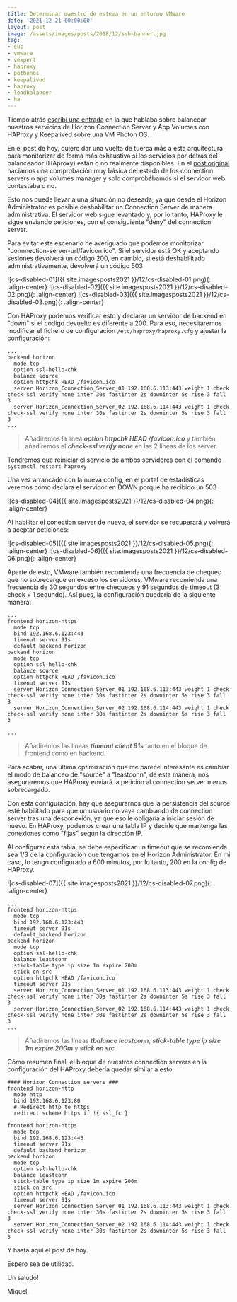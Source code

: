 ```yaml
---
title: Determinar maestro de estema en un entorno VMware
date: '2021-12-21 00:00:00'
layout: post
image: /assets/images/posts/2018/12/ssh-banner.jpg
tag:
- euc
- vmware
- vexpert
- haproxy
- pothonos
- keepalived
- haproxy
- loadbalancer
- ha
---
```


Tiempo atrás [escribí una entrada](https://miquelmariano.github.io/2021/09/08/vmware-horizon-haproxy/) en la que hablaba sobre balancear nuestros servicios de Horizon Connection Server y App Volumes con HAProxy y Keepalived sobre una VM Photon OS.

En el post de hoy, quiero dar una vuelta de tuerca más a esta arquitectura para monitorizar de forma más exhaustiva si los servicios por detrás del balanceador (HAproxy) están o no realmente disponibles. En el [post original](https://miquelmariano.github.io/2021/09/08/vmware-horizon-haproxy/) hacíamos una comprobación muy básica del estado de los connection servers o app volumes manager y solo comprobábamos si el servidor web contestaba o no.

Esto nos puede llevar a una situación no deseada, ya que desde el Horizon Administrator es posible deshabilitar un Connection Server de manera administrativa. El servidor web sigue levantado y, por lo tanto, HAProxy le sigue enviando peticiones, con el consiguiente "deny" del connection server.

Para evitar este escenario he averiguado que podemos monitorizar "connnection-server-url/favicon.ico". Si el servidor está OK y aceptando sesiones devolverá un código 200, en cambio, si está deshabilitado administrativamente, devolverá un código 503

![cs-disabled-01]({{ site.imagesposts2021 }}/12/cs-disabled-01.png){: .align-center}
![cs-disabled-02]({{ site.imagesposts2021 }}/12/cs-disabled-02.png){: .align-center}
![cs-disabled-03]({{ site.imagesposts2021 }}/12/cs-disabled-03.png){: .align-center}

Con HAProxy podemos verificar esto y declarar un servidor de backend en "down" si el código devuelto es diferente a 200. Para eso, necesitaremos modificar el fichero de configuración `/etc/haproxy/haproxy.cfg` y ajustar la configuración:

```ssh
...
backend horizon
  mode tcp
  option ssl-hello-chk
  balance source
  option httpchk HEAD /favicon.ico
  server Horizon_Connection_Server_01 192.168.6.113:443 weight 1 check check-ssl verify none inter 30s fastinter 2s downinter 5s rise 3 fall 3
  server Horizon_Connection_Server_02 192.168.6.114:443 weight 1 check check-ssl verify none inter 30s fastinter 2s downinter 5s rise 3 fall 3
...
```

> Añadiremos la línea **_option httpchk HEAD /favicon.ico_** y también añadiremos el **_check-ssl verify none_** en las 2 líneas de los server.

Tendremos que reiniciar el servicio de ambos servidores con el comando `systemctl restart haproxy`

Una vez arrancado con la nueva config, en el portal de estadísticas veremos cómo declara el servidor en DOWN porque ha recibido un 503

![cs-disabled-04]({{ site.imagesposts2021 }}/12/cs-disabled-04.png){: .align-center}

Al habilitar el conection server de nuevo, el servidor se recuperará y volverá a aceptar peticiones:

![cs-disabled-05]({{ site.imagesposts2021 }}/12/cs-disabled-05.png){: .align-center}
![cs-disabled-06]({{ site.imagesposts2021 }}/12/cs-disabled-06.png){: .align-center}

Aparte de esto, VMware también recomienda una frecuencia de chequeo que no sobrecargue en exceso los servidores. VMware recomienda una frecuencia de 30 segundos entre chequeos y 91 segundos de timeout (3 check + 1 segundo). Así pues, la configuración quedaria de la siguiente manera:

```ssh
...
frontend horizon-https
  mode tcp
  bind 192.168.6.123:443
  timeout server 91s
  default_backend horizon
backend horizon
  mode tcp
  option ssl-hello-chk
  balance source
  option httpchk HEAD /favicon.ico
  timeout server 91s
  server Horizon_Connection_Server_01 192.168.6.113:443 weight 1 check check-ssl verify none inter 30s fastinter 2s downinter 5s rise 3 fall 3
  server Horizon_Connection_Server_02 192.168.6.114:443 weight 1 check check-ssl verify none inter 30s fastinter 2s downinter 5s rise 3 fall 3

...
```

> Añadiremos las líneas **_timeout client 91s_** tanto en el bloque de frontend como en backend.

Para acabar, una última optimización que me parece interesante es cambiar el modo de balanceo de "source" a "leastconn", de esta manera, nos aseguraremos que HAProxy enviará la petición al connection server menos sobrecargado.

Con esta configuración, hay que asegurarnos que la persistencia del source esté habilitado para que un usuario no vaya cambiando de connection server tras una desconexión, ya que eso le obligaría a iniciar sesión de nuevo. En HAProxy, podemos crear una tabla IP y decirle que mantenga las conexiones como "fijas" según la dirección IP. 

Al configurar esta tabla, se debe especificar un timeout que se recomienda sea 1/3 de la configuración que tengamos en el Horizon Administrator. En mi caso, lo tengo configurado a 600 minutos, por lo tanto, 200 en la config de HAProxy.

![cs-disabled-07]({{ site.imagesposts2021 }}/12/cs-disabled-07.png){: .align-center}

```ssh
...
frontend horizon-https
  mode tcp
  bind 192.168.6.123:443
  timeout server 91s
  default_backend horizon
backend horizon
  mode tcp
  option ssl-hello-chk
  balance leastconn
  stick-table type ip size 1m expire 200m
  stick on src
  option httpchk HEAD /favicon.ico
  timeout server 91s
  server Horizon_Connection_Server_01 192.168.6.113:443 weight 1 check check-ssl verify none inter 30s fastinter 2s downinter 5s rise 3 fall 3
  server Horizon_Connection_Server_02 192.168.6.114:443 weight 1 check check-ssl verify none inter 30s fastinter 2s downinter 5s rise 3 fall 3
...
```

> Añadiremos las líneas **_tbalance leastconn_**, **_stick-table type ip size 1m expire 200m_** y **_stick on src_** 

Cómo resumen final, el bloque de nuestros connection servers en la configuración del HAProxy debería quedar similar a esto:

```ssh
#### Horizon Connection servers ###
frontend horizon-http
  mode http
  bind 192.168.6.123:80
  # Redirect http to https
  redirect scheme https if !{ ssl_fc }

frontend horizon-https
  mode tcp
  bind 192.168.6.123:443
  timeout server 91s
  default_backend horizon
backend horizon
  mode tcp
  option ssl-hello-chk
  balance leastconn
  stick-table type ip size 1m expire 200m
  stick on src
  option httpchk HEAD /favicon.ico
  timeout server 91s
  server Horizon_Connection_Server_01 192.168.6.113:443 weight 1 check check-ssl verify none inter 30s fastinter 2s downinter 5s rise 3 fall 3
  server Horizon_Connection_Server_02 192.168.6.114:443 weight 1 check check-ssl verify none inter 30s fastinter 2s downinter 5s rise 3 fall 3
  ```

Y hasta aquí el post de hoy.

Espero sea de utilidad.

Un saludo!

Miquel.
